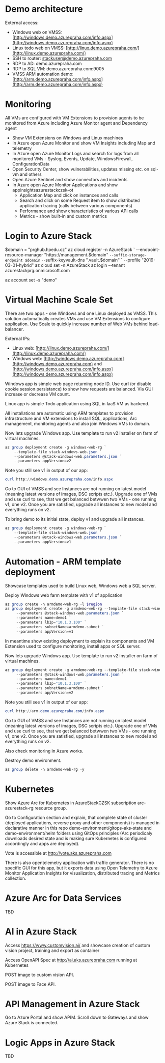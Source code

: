 # Demo architecture
External access:
- Windows web on VMSS: [http://windows.demo.azurepraha.com/info.aspx](http://windows.demo.azurepraha.com/info.aspx)
- Linux todo web on VMSS: [http://linux.demo.azurepraha.com/](http://linux.demo.azurepraha.com/)
- SSH to router: stackuser@demo.azurepraha.com
- RDP to AD: demo.azurepraha.com
- RDP to SQL VM: demo.azurepraha.com:9005
- VMSS ARM automation demo: [http://arm.demo.azurepraha.com/info.aspx](http://arm.demo.azurepraha.com/info.aspx)

# Monitoring
All VMs are configured with VM Extensions to provision agents to be monitored from Azure including Azure Monitor agent and Dependency agent

- Show VM Extensions on Windows and Linux machines
- In Azure open Azure Monitor and show VM Insights including Map and telemetry
- In Azure open Azure Monitor Logs and search for logs from all monitored VMs - Syslog, Events, Update, WindowsFirewall, ConfigurationData
- Open Security Center, show vulnerabilities, updates missing etc. on sql-vm and others
- Open Azure Sentinel and show connectors and incidents
- In Azure open Azure Monitor Applications and show appinsightsazurestackczsk-ot
    - Application Map and click on instances and calls
    - Search and click on some Request item to show distributed application tracing (calls between various components)
    - Performance and show characteristics of various API calls
    - Metrics - show built-in and custom metrics

# Login to Azure Stack
$domain = "prghub.hpedu.cz"
az cloud register -n AzureStack `
    --endpoint-resource-manager "https://management.$domain" `
    --suffix-storage-endpoint $domain `
    --suffix-keyvault-dns ".vault.$domain" `
    --profile "2019-03-01-hybrid"
az cloud set -n AzureStack
az login --tenant azurestackprg.onmicrosoft.com

az account set -s "demo"

# Virtual Machine Scale Set
There are two apps - one Windows and one Linux deployed as VMSS. This solution automatically creates VMs and use VM Extensions to configure application. Use Scale to quickly increase number of Web VMs behind load-balancer.

External IPs:
- Linux web: [http://linux.demo.azurepraha.com/](http://linux.demo.azurepraha.com/)
- Windows web: [http://windows.demo.azurepraha.com](http://windows.demo.azurepraha.com) and [http://windows.demo.azurepraha.com/info.aspx](http://windows.demo.azurepraha.com/info.aspx)

Windows app is simple web page returning node ID. Use curl (or disable cookie session persistance) to show how requests are balanced. Via GUI increase or decrease VM count.

Linux app is simple Todo application using SQL in IaaS VM as backend.

All installations are automatic using ARM templates to provision infrastructure and VM extensions to install SQL, applications, Arc management, monitoring agents and also join Windows VMs to domain.

Now lets upgrade Windows app. Use template to run v2 installer on farm of virtual machines.

```powershell
az group deployment create -g windows-web-rg `
    --template-file stack-windows-web.json `
    --parameters @stack-windows-web.parameters.json `
    --parameters appVersion=v2
```

Note you still see v1 in output of our app:

```powershell
curl http://windows.demo.azurepraha.com/info.aspx
```

Go to GUI of VMSS and see Instances are not running on latest model (meaning latest versions of images, DSC scripts etc.). Upgrade one of VMs and use curl to see, that we get balanced betwwen two VMs - one running v1, one v2. Once you are satisfied, upgrade all instances to new model and everything runs on v2.

To bring demo to its initial state, deploy v1 and upgrade all instances.

```powershell
az group deployment create -g windows-web-rg `
    --template-file stack-windows-web.json `
    --parameters @stack-windows-web.parameters.json `
    --parameters appVersion=v1
```


# Automation - ARM template deployment
Showcase templates used to build Linux web, Windows web a SQL server.

Deploy Windows web farm template with v1 of application

```powershell
az group create -n armdemo-web-rg -l $region
az group deployment create -g armdemo-web-rg --template-file stack-windows-web.json `
     --parameters @stack-windows-web.parameters.json `
     --parameters name=demo1 `
     --parameters lbIp="10.1.3.100" `
     --parameters subnetName=armdemo-subnet `
     --parameters appVersion=v1
```

In meantime show existing deployment to explain its components and VM Extension used to configure monitoring, install apps or SQL server.

Now lets upgrade Windows app. Use template to run v2 installer on farm of virtual machines.

```powershell
az group deployment create -g armdemo-web-rg --template-file stack-windows-web.json `
     --parameters @stack-windows-web.parameters.json `
     --parameters name=demo1 `
     --parameters lbIp="10.1.3.100" `
     --parameters subnetName=armdemo-subnet `
     --parameters appVersion=v2
```

Note you still see v1 in output of our app:

```powershell
curl http://arm.demo.azurepraha.com/info.aspx
```

Go to GUI of VMSS and see Instances are not running on latest model (meaning latest versions of images, DSC scripts etc.). Upgrade one of VMs and use curl to see, that we get balanced betwwen two VMs - one running v1, one v2. Once you are satisfied, upgrade all instances to new model and everything runs on v2.

Also check monitoring in Azure works.

Destroy demo environment.

```powershell
az group delete -n armdemo-web-rg -y
```

# Kubernetes
Show Azure Arc for Kubernetes in AzureStackCZSK subscription arc-azurestack-rg resource group.

Go to Configuration section and explain, that complete state of cluster (deployed applications, reverse proxy and other components) is managed in declarative manner in this repo demo-environment/gitops-aks-state and demo-environment/helm folders using GitOps principles (Arc periodicaly downloads desired state and is making sure Kubernetes is configured accordingly and apps are deployed).

Vote is accessible at http://vote.aks.azurepraha.com

There is also opentelemetry application with traffic generator. There is no specific GUI for this app, but it exports data using Open Telemetry to Azure Monitor Application Insights for visualization, distributed tracing and Metrics collection.

# Azure Arc for Data Services
TBD

# AI in Azure Stack
Access https://www.customvision.ai/ and showcase creation of custom vision project, training and export as container

Access OpenAPI Spec at http://ai.aks.azurepraha.com running at Kubernetes

POST image to custom vision API.

POST image to Face API.

# API Management in Azure Stack
Go to Azure Portal and show APIM. Scroll down to Gateways and show Azure Stack is connected.

# Logic Apps in Azure Stack
TBD
